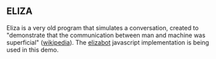 ## ELIZA

Eliza is a very old program that simulates a conversation, created 
to "demonstrate that the communication between man and machine 
was superficial" ([wikipedia](https://en.wikipedia.org/wiki/ELIZA)).  The 
[elizabot](https://www.masswerk.at/elizabot/) javascript implementation is 
being used in this demo.
